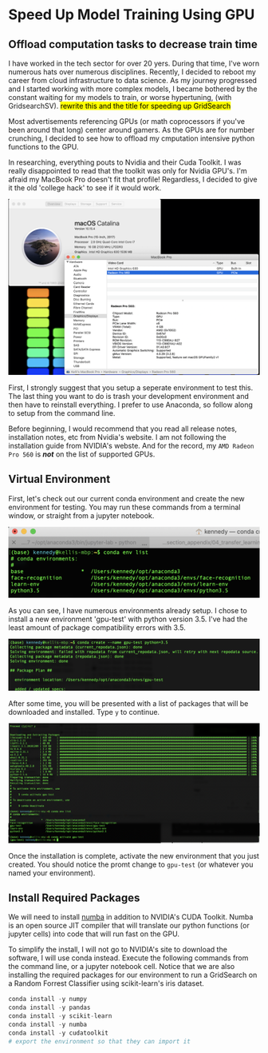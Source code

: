 # Speed Up Model Training Using GPU
## Offload computation tasks to decrease train time

I have worked in the tech sector for over 20 yers.  During that time, I've worn numerous hats over numerous disciplines.  Recently, I decided to reboot my career from cloud infrastructure to data science.  As my journey progressed and I started working with more complex models, I became bothered by the constant waiting for my models to train, or worse hypertuning, (with GridsearchSV). <mark>rewrite this and the title for speeding up GridSearch</mark>

Most advertisements referencing GPUs (or math coprocessors if you've been around that long) center around gamers.  As the GPUs are for number crunching, I decided to see how to offload my cmputation intensive python functions to the GPU.

In researching, everything pouts to Nvidia and their Cuda Toolkit.  I was really disappointed to read that the toolkit was only for Nvidia GPU's.  I'm afraid my MacBook Pro doesn't fit that profile!  Regardless, I decided to give it the old 'college hack' to see if it would work.

![MacBook Pro](img/MacEnvironment.png)

First, I strongly suggest that you setup a seperate environment to test this.  The last thing you want to do is trash your development environment and then have to reinstall everything.  I prefer to use Anaconda, so follow along to setup from the command line.

Before beginning, I would recommend that you read all release notes, installation notes, etc from Nvidia's website.  I am not following the installation guide from NVIDIA's webste.  And for the record, my `AMD Radeon Pro 560` is _**not**_ on the list of supported GPUs.

## Virtual Environment  
First, let's check out our current conda environment and create the new environment for testing.  You may run these commands from a terminal window, or straight from a jupyter notebook.

![](img/conda_env1.png)    

As you can see, I have numerous environments already setup. I chose to install a new environment 'gpu-test' with python version 3.5.  I've had the least amount of package compatibility errors with 3.5.  

![](img/conda_env2.png) 

After some time, you will be presented with a list of packages that will be downloaded and installed.  Type `y` to continue.

![](img/conda_env3.png)  

Once the installation is complete, activate the new environment that you just created.  You should notice the promt change to `gpu-test` (or whatever you named your environment).

## Install Required Packages  
We will need to install [numba](http://numba.pydata.org/) in addition to NVIDIA's CUDA Toolkit.  Numba is an open source JIT compiler that will translate our python functions (or jupyter cells) into code that will run fast on the GPU. 

To simplify the install, I will not go to NVIDIA's site to download the software, I will use conda instead.  Execute the following commands from the command line, or a jupyter notebook cell.  Notice that we are also installing the required packages for our environment to run a GridSearch on a Random Forrest Classifier using scikit-learn's iris dataset.

````python
conda install -y numpy
conda install -y pandas
conda install -y scikit-learn
conda install -y numba
conda install -y cudatoolkit
# export the environment so that they can import it
````
